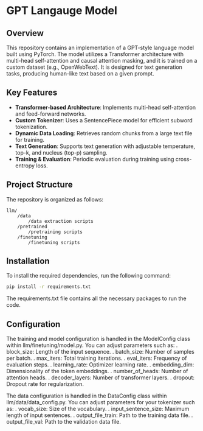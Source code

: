# GPT Langauge Model

## Overview

This repository contains an implementation of a GPT-style language model built using PyTorch. The model utilizes a Transformer architecture with multi-head self-attention and causal attention masking, and it is trained on a custom dataset (e.g., OpenWebText). It is designed for text generation tasks, producing human-like text based on a given prompt.

## Key Features

- **Transformer-based Architecture**: Implements multi-head self-attention and feed-forward networks.
- **Custom Tokenizer**: Uses a SentencePiece model for efficient subword tokenization.
- **Dynamic Data Loading**: Retrieves random chunks from a large text file for training.
- **Text Generation**: Supports text generation with adjustable temperature, top-k, and nucleus (top-p) sampling.
- **Training & Evaluation**: Periodic evaluation during training using cross-entropy loss.

## Project Structure

The repository is organized as follows:

```
llm/
    /data
        /data extraction scripts
    /pretrained
        /pretraining scripts
    /finetuning
        /finetuning scripts

```

## Installation

To install the required dependencies, run the following command:

```bash
pip install -r requirements.txt
```
The requirements.txt file contains all the necessary packages to run the code.

## Configuration

The training and model configuration is handled in the ModelConfig class within llm/finetuning/model.py. 
You can adjust parameters such as:
    . block_size: Length of the input sequence.
    . batch_size: Number of samples per batch.
    . max_iters: Total training iterations.
    . eval_iters: Frequency of evaluation steps.
    . learning_rate: Optimizer learning rate.
    . embedding_dim: Dimensionality of the token embeddings.
    . number_of_heads: Number of attention heads.
    . decoder_layers: Number of transformer layers.
    . dropout: Dropout rate for regularization.

The data configuration is handled in the DataConfig class within llm/data/data_config.py.
You can adjust parameters for your tokenizer such as:
    . vocab_size: Size of the vocabulary.
    . input_sentence_size: Maximum length of input sentences.
    . output_file_train: Path to the training data file.
    . output_file_val: Path to the validation data file.

    